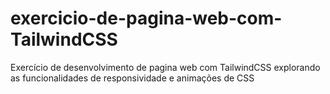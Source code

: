 # exercicio-de-pagina-web-com-TailwindCSS
Exercício de desenvolvimento de pagina web com TailwindCSS explorando as funcionalidades de responsividade e animações de CSS
